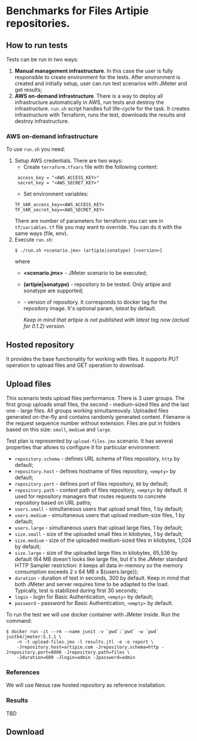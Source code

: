 # Benchmarks for Files Artipie repositories.

## How to run tests

Tests can be run in two ways:
1. **Manual management infrastructure**. In this case the user is fully responsible
to create environment for the tests. After environment is created and initially setup,
user can run test scenarios with JMeter and get results;
2. **AWS on-demand infrastructure**. There is a way to deploy all infrastructure 
automatically in AWS, run tests and destroy the infrastructure. `run.sh` script handles
full life-cycle for the task. It creates infrastructure with Terraform, runs the test,
downloads the results and destroy infrastructure.

### AWS on-demand infrastructure 

To use `run.sh` you need:
1. Setup AWS credentials. There are two ways:
   * Create `terraform.tfvars` file with the following content:
   ```hcl-terraform
    access_key = "<AWS_ACCESS_KEY>"
    secret_key = "<AWS_SECRET_KEY>"
   ```
   * Set environment variables:
   ```
   TF_VAR_access_key=<AWS_ACCESS_KEY>
   TF_VAR_secret_key=<AWS_SECRET_KEY>
   ```
   There are number of parameters for terraform you can see in `tf/variables.tf` file
   you may want to override. You can do it with the same ways (file, env).
2. Execute `run.sh`:
   ```shell script
   $ ./run.sh <scenario.jmx> (artipie|sonatype) [<version>]
   ```
   where 
   - **<scenario.jmx>** - JMeter scenario to be executed;
   - **(artipie|sonatype)** - repository to be tested. Only artipie and 
     sonatype are supported;
   - **<version>** - version of repository. It corresponds to docker tag
     for the repository image. It's optional param, *latest* by default.
     
     *Keep in mind that artipie is not published with latest tag now (actual
     for 0.1.2) version*.
   
## Hosted repository 

It provides the base functionality for working with files. It supports PUT operation to
upload files and GET operation to download.

## Upload files

This scenario tests upload files performance. There is 3 user groups. The first group
uploads small files, the second - medium-sized files and the last one - large files.
All groups working simultaneously. Uploaded files generated on-the-fly and contains
randomly generated content. Filename is the request sequence number without extension.
Files are put in folders based on this size: `small`, `medium` and `large`.

Test plan is represented by `upload-files.jmx` scenario. It has several properties 
thar allows to configure it for particular environment:

* `repository.schema` - defines URL schema of files repository, `http` by default; 
* `repository.host` - defines hostname of files repository, `<empty>` by default; 
* `repository.port` - defines port of files repository, `80` by default;
* `repository.path` - context path of files repository, `<empty>` by default. It used for 
repository managers that routes requests to concrete repository based on URL paths;
* `users.small` - simultaneous users that upload small files, 1 by default;
* `users.medium` - simultaneous users that upload medium-size files, 1 by default;
* `users.large` - simultaneous users that upload large files, 1 by default;
* `size.small` - size of the uploaded small files in kilobytes, 1 by default;
* `size.medium` - size of the uploaded medium-sized files in kilobytes, 1,024 by default;
* `size.large` - size of the uploaded large files in kilobytes, 65,536 by default (64 MB 
   doesn't looks like large file, but it's the JMeter standard HTTP Sampler restriction:
   it keeps all data in-memory so the memory consumption exceeds 2 x 64 MB x ${users.large});
* `duration` - duration of test in seconds, 300 by default. Keep in mind that both JMeter
  and server requires time to be adapted to the load. Typically, test is stabilized
  during first 30 seconds;
* `login` - login for Basic Authentication, `<empty>` by default;
* `password` - password for Basic Authentication, `<empty>` by default.

To run the test we will use docker container with JMeter inside. Run the command:
```shell script
$ docker run -it --rm --name junit -v `pwd`:`pwd` -w `pwd` justb4/jmeter:5.1.1 \
    -n -t upload-files.jmx -l results.jtl -e -o report \
    -Jrepository.host=artipie.com -Jrepository.schema=http -Jrepository.port=8080 -Jrepository.path=files \
    -Jduration=600 -Jlogin=admin -Jpassword=admin
```

### References

We will use Nexus raw hosted repository as reference installation.

### Results

TBD

## Download 
